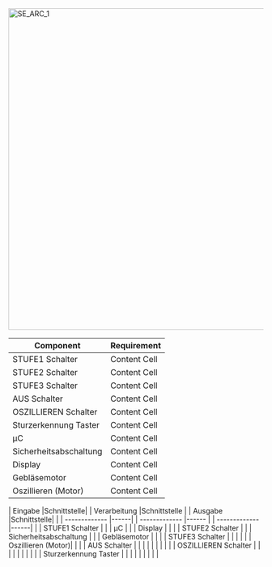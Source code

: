 
<img width="1021" height="635" alt="SE_ARC_1" src="https://github.com/user-attachments/assets/7ecaefed-9219-4191-a3e7-01cf64c9748c" />



| Component  | Requirement |
| ------------- | ------------- |
| STUFE1 Schalter | Content Cell  |
| STUFE2 Schalter  | Content Cell  |
| STUFE3 Schalter  | Content Cell  |
| AUS Schalter  | Content Cell  |
| OSZILLIEREN Schalter  | Content Cell  |
| Sturzerkennung Taster  | Content Cell  |
| µC  | Content Cell  |
| Sicherheitsabschaltung  | Content Cell  |
| Display  | Content Cell  |
| Gebläsemotor  | Content Cell  |
| Oszillieren (Motor)  | Content Cell  |



|    Eingabe             |Schnittstelle|       |   Verarbeitung         |Schnittstelle |  |    Ausgabe         |Schnittstelle|  |
| -------------          |------|              |   -------------        |------        |  | -------------      |------|         |
| STUFE1 Schalter        |      |              | µC                     |              |  |    Display         |      |         |
| STUFE2 Schalter        |      |              | Sicherheitsabschaltung |              |  |  Gebläsemotor      |      |         |
| STUFE3 Schalter        |      |              |                        |              |  | Oszillieren (Motor)|      |         |
| AUS Schalter           |      |              |                        |              |  |                    |      |         |
| OSZILLIEREN Schalter   |      |              |                        |              |  |                    |      |         |
| Sturzerkennung Taster  |      |              |                        |              |  |                    |      |         |
